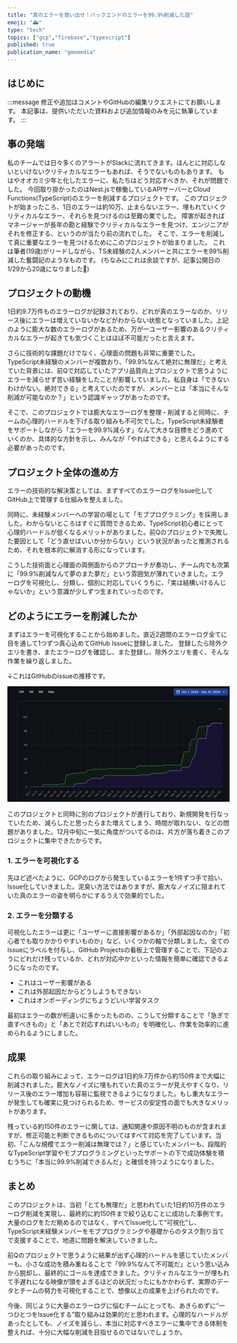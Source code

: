```yaml
---
title: "真のエラーを救い出せ！バックエンドのエラーを99.9%削減した話"
emoji: "🚑"
type: "tech"
topics: ["gcp","firebase","typescript"]
published: true
publication_name: "gmomedia"
---
```


## はじめに

:::message
修正や追加はコメントやGitHubの編集リクエストにてお願いします。
本記事は、提供いただいた資料および追加情報のみを元に執筆しています。
:::

## 事の発端

私のチームでは日々多くのアラートがSlackに流れてきます。ほんとに対応しないといけないクリティカルなエラーもあれば、そうでないものもあります。
もはやオオカミ少年と化したエラーに、私たちはどう対応すべきか、それが問題でした。
今回取り掛かったのはNest.jsで稼働しているAPIサーバーとCloud Functions(TypeScript)のエラーを削減するプロジェクトです。
このプロジェクトが始まったころ、1日のエラーは約10万、止まらないエラー、埋もれていくクリティカルなエラー、それらを見つけるのは至難の業でした。
障害が起きればマネージャーが長年の勘と経験でクリティカルなエラーを見つけ、エンジニアがそれを修正する、というのが当たり前の流れでした。
そこで、エラーを削減して真に重要なエラーを見つけるためにこのプロジェクトが始まりました。
これは筆者(19歳)がリードしながら、TS未経験の2人メンバーと共にエラーを99%削減した奮闘記のようなものです。
(ちなみにこれは余談ですが、記事公開日の1/29から20歳になりました🎉)

## プロジェクトの動機

1日約9.7万件ものエラーログが記録されており、どれが真のエラーなのか、リリース後にエラーは増えていないかなどがわからない状態となっていました。上記のように膨大な数のエラーログがあるため、万が一ユーザー影響のあるクリティカルなエラーが起きても気づくことはほぼ不可能だったと言えます。

さらに技術的な課題だけでなく、心理面の問題も非常に重要でした。TypeScript未経験のメンバーが複数おり、「99.9%なんて絶対に無理だ」と考えていた背景には、前Qで対応していたアプリ品質向上プロジェクトで思うようにエラーを減らせず苦い経験をしたことが影響していました。私自身は「できないわけがない。絶対できる」と考えていたのですが、メンバーとは「本当にそんな削減が可能なのか？」という認識ギャップがあったのです。

そこで、このプロジェクトでは膨大なエラーログを整理・削減すると同時に、チームの心理的ハードルを下げる取り組みも不可欠でした。TypeScript未経験者をサポートしながら「エラーを99.9%減らす」なんて大きな目標をどう進めていくのか、具体的な方針を示し、みんなが「やればできる」と思えるようにする必要があったのです。

## プロジェクト全体の進め方

エラーの技術的な解決策としては、まずすべてのエラーログをIssue化してGitHub上で管理する仕組みを整えました。

同時に、未経験メンバーへの学習の場として「モブプログラミング」を採用しました。わからないところはすぐに質問できるため、TypeScript初心者にとって心理的ハードルが低くなるメリットがありました。前Qのプロジェクトで失敗した要因として「どう直せばいいか分からない」という状況があったと推測されるため、それを根本的に解消する形になっています。

こうした技術面と心理面の両側面からのアプローチが奏功し、チーム内でも次第に「99.9%削減なんて夢のまた夢だ」という雰囲気が薄れていきました。エラーログを可視化し、分類し、個別に対応していくうちに、「実は結構いけるんじゃないか」という意識が少しずつ生まれていったのです。

## どのようにエラーを削減したか

まずはエラーを可視化することから始めました。直近2週間のエラーログ全てに目を通して1つずつ真心込めてGitHub Issueに登録しました。
登録したら除外クエリを書き、またエラーログを確認し、また登録し、除外クエリを書く、そんな作業を繰り返しました。

↓これはGitHubのissueの推移です。

![](/images/5d57255ae74b84/1.png)

このプロジェクトと同時に別のプロジェクトが進行しており、新規開発を行なっていたため、減らしたと思ったらまた増えてしまう、時間が取れない、などの問題がありました。12月中旬に一気に角度がついてるのは、片方が落ち着きこのプロジェクトに集中できたからです。

### 1. エラーを可視化する

先ほど述べたように、GCPのログから発生しているエラーを1件ずつ手で拾い、Issue化していきました。泥臭い方法ではありますが、膨大なノイズに阻まれていた真のエラーの姿を明らかにするうえで効果的でした。

### 2. エラーを分類する

可視化したエラーは更に「ユーザーに直接影響があるか」「外部起因なのか」「初心者でも取りかかりやすいものか」など、いくつかの軸で分類しました。全てのIssueにラベルを付与し、GitHub Projectsの看板上で管理することで、下記のようにどれだけ残っているか、どれが対応中かといった情報を簡単に確認できるようになったのです。

- これはユーザー影響がある
- これは外部起因だからどうしようもできない
- これはオンボーディングにちょうどいい学習タスク

最初はエラーの数が桁違いに多かったものの、こうして分類することで「急ぎで直すべきもの」と「あとで対応すればいいもの」を明確化し、作業を効率的に進められるようにしました。

## 成果

これらの取り組みによって、エラーログは1日約9.7万件から約150件まで大幅に削減されました。膨大なノイズに埋もれていた真のエラーが見えやすくなり、リリース後のエラー増加も容易に監視できるようになりました。もし重大なエラーが発生しても確実に見つけられるため、サービスの安定性の面でも大きなメリットがあります。

残っている約150件のエラーに関しては、通知関連や原因不明のものが含まれますが、修正可能と判断できるものについてはすべて対応を完了しています。当初、「こんな規模でエラー削減は無理では？」と感じていたメンバーも、段階的なTypeScript学習やモブプログラミングといったサポートの下で成功体験を積むうちに「本当に99.9%削減できるんだ」と確信を持つようになりました。

## まとめ

このプロジェクトは、当初「とても無理だ」と思われていた1日約10万件のエラーログ削減を実現し、最終的に約150件まで絞り込むことに成功した事例です。大量のログをただ眺めるのではなく、すべてIssue化して“可視化”し、TypeScript未経験メンバーをモブプログラミングや基礎からのタスク割り当てで支援することで、地道に問題を解決していきました。

前Qのプロジェクトで思うように結果が出ず心理的ハードルを感じていたメンバーも、小さな成功を積み重ねることで「99.9%なんて不可能だ」という思い込みから脱却し、最終的にゴールを達成できました。クリティカルなエラーが埋もれて手遅れになる映像が頭をよぎるほどの状況だったにもかかわらず、実際のデータとチームの努力を可視化することで、想像以上の成果を上げられたのです。

今後、同じように大量のエラーログに悩むチームにとっても、あきらめずに“一つひとつをIssue化する”取り組みは効果的だと思われます。心理的なハードルがあったとしても、ノイズを減らし、本当に対応すべきエラーに集中できる体制を整えれば、十分に大幅な削減を目指せるのではないでしょうか。
